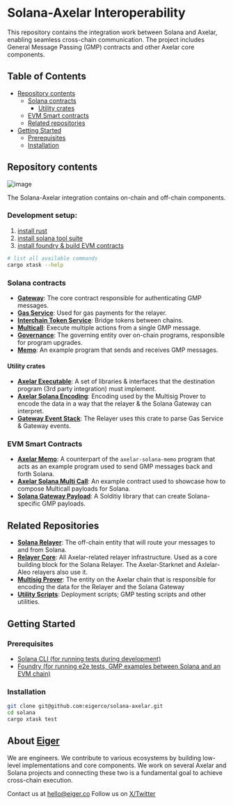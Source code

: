 # Solana-Axelar Interoperability

This repository contains the integration work between Solana and Axelar, enabling seamless cross-chain communication. The project includes General Message Passing (GMP) contracts and other Axelar core components.

## Table of Contents

- [Repository contents](#repository-contents)
  - [Solana contracts](#solana-contracts)
    - [Utility crates](#utility-crates)
  - [EVM Smart contracts](#evm-smart-contracts)
  - [Related repositories](#related-repositories)
- [Getting Started](#getting-started)
  - [Prerequisites](#prerequisites)
  - [Installation](#installation)

## Repository contents

![image](https://github.com/user-attachments/assets/88008f1c-4096-4248-87b2-128b65cb8e41)

The Solana-Axelar integration contains on-chain and off-chain components.


### Development setup:

1. [install rust](https://www.rust-lang.org/tools/install)
2. [install solana tool suite](https://docs.solanalabs.com/cli/install)
3. [install foundry & build EVM contracts](evm-contracts/README.md)

```bash
# list all available commands
cargo xtask --help
```
### Solana contracts

- [**Gateway**](programs/axelar-solana-gateway/README.md): The core contract responsible for authenticating GMP messages.
- [**Gas Service**](programs/axelar-solana-gas-service/README.md): Used for gas payments for the relayer.
- [**Interchain Token Service**](programs/axelar-solana-its/README.md): Bridge tokens between chains.
- [**Multicall**](programs/axelar-solana-multicall): Execute multiple actions from a single GMP message.
- [**Governance**](programs/axelar-solana-governance/README.md): The governing entity over on-chain programs, responsible for program upgrades.
- [**Memo**](programs/axelar-solana-memo-program): An example program that sends and receives GMP messages.


#### Utility crates
- [**Axelar Executable**](solana/crates/axelar-executable/README.md): A set of libraries & interfaces that the destination program (3rd party integration) must implement.
- [**Axelar Solana Encoding**](solana/crates/axelar-solana-encoding/README.md): Encoding used by the Multisig Prover to encode the data in a way that the relayer & the Solana Gateway can interpret.
- [**Gateway Event Stack**](solana/crates/gateway-event-stack): The Relayer uses this crate to parse Gas Service & Gateway events.

### EVM Smart Contracts
- [**Axelar Memo**](evm-contracts/src/AxelarMemo.sol): A counterpart of the `axelar-solana-memo` program that acts as an example program used to send GMP messages back and forth Solana.
- [**Axelar Solana Multi Call**](evm-contracts/src/AxelarSolanaMultiCall.sol): An example contract used to showcase how to compose Multicall payloads for Solana.
- [**Solana Gateway Payload**](evm-contracts/src/ExampleEncoder.sol): A Solditiy library that can create Solana-specific GMP payloads.


## Related Repositories

- [**Solana Relayer**](https://github.com/eigerco/axelar-solana-relayer): The off-chain entity that will route your messages to and from Solana.
- [**Relayer Core**](https://github.com/eigerco/axelar-relayer-core): All Axelar-related relayer infrastructure. Used as a core building block for the Solana Relayer. The Axelar-Starknet and Axlelar-Aleo relayers also use it.
- [**Multisig Prover**](https://github.com/eigerco/axelar-amplifier/tree/add-multisig-prover-sol-logic/contracts/multisig-prover): The entity on the Axelar chain that is responsible for encoding the data for the Relayer and the Solana Gateway
- [**Utility Scripts**](https://github.com/eigerco/solana-axelar-scripts): Deployment scripts; GMP testing scripts and other utilities.


## Getting Started

### Prerequisites

- [Solana CLI (for running tests during development)](https://solana.com/docs/intro/installation)
- [Foundry (for running e2e tests, GMP examples between Solana and an EVM chain)](https://book.getfoundry.sh/getting-started/installation)

### Installation

```bash
git clone git@github.com:eigerco/solana-axelar.git
cd solana
cargo xtask test
```

## About [Eiger](https://www.eiger.co)

We are engineers. We contribute to various ecosystems by building low-level implementations and core components. We work on several Axelar and Solana projects and connecting these two is a fundamental goal to achieve cross-chain execution.

Contact us at hello@eiger.co
Follow us on [X/Twitter](https://x.com/eiger_co)
